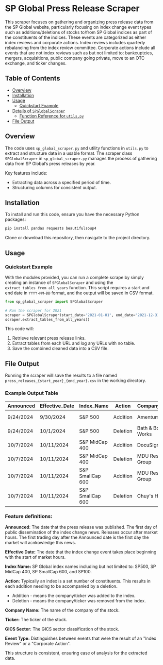 # SP Global Press Release Scraper

This scraper focuses on gathering and organizing press release data from the SP Global website, particularly focusing on index change event types such as additions/deletions of stocks to/from SP Global indices as part of the constituents of the indices. These events are categorized as either index reviews and corporate actions. Index reviews includes quarterly rebalancing from the index review committee. Corporate actions include all events that are not index reviews such as but not limited to: bankcuptcies, mergers, acquisitions, public company going private, move to an OTC exchange, and ticker changes. 


## Table of Contents
- [Overview](#overview)
- [Installation](#installation)
- [Usage](#usage)
  - [Quickstart Example](#quickstart-example)
- [Details of `SPGlobalScraper`](#details-of-spglobalscraper)
  - [Function Reference for `utils.py`](#function-reference-for-utilspy)
- [File Output](#file-output)
  
## Overview
The code uses `sp_global_scraper.py` and utility functions in `utils.py` to extract and structure data in a usable format.  The scraper class `SPGlobalScraper` in `sp_global_scraper.py` manages the process of gathering data from SP Global’s press releases by year. 

Key features include:
- Extracting data across a specified period of time.
- Structuring columns for consistent output.

## Installation
To install and run this code, ensure you have the necessary Python packages:
```bash
pip install pandas requests beautifulsoup4
```

Clone or download this repository, then navigate to the project directory.

## Usage
### Quickstart Example
With the modules provided, you can run a complete scrape by simply creating an instance of `SPGlobalScraper` and using the `extract_tables_from_all_years` function. This script requires a start and end date in `YYYY-MM-DD` format, and the output will be saved in CSV format.

```python
from sp_global_scraper import SPGlobalScraper

# Run the scraper for 2021
scraper = SPGlobalScraper(start_date="2021-01-01", end_date="2021-12-31")
scraper.extract_tables_from_all_years()
```

This code will:
1. Retrieve relevant press release links.
2. Extract tables from each URL and log any URLs with no table.
3. Save the combined cleaned data into a CSV file.

## File Output
Running the scraper will save the results to a file named `press_releases_{start_year}_{end_year}.csv` in the working directory.

### Example Output Table

| Announced  | Effective_Date | Index_Name       | Action    | Company_Name         | Ticker | GICS_Sector           | Event_Type       |
|------------|----------------|------------------|-----------|----------------------|--------|------------------------|------------------|
| 9/24/2024  | 9/30/2024      | S&P 500         | Addition  | Amentum              | AMTM   | Industrials           | Corporate Action |
| 9/24/2024  | 10/1/2024      | S&P 500         | Deletion  | Bath & Body Works    | BBWI   | Consumer Discretionary| Corporate Action |
| 10/7/2024  | 10/11/2024     | S&P MidCap 400  | Addition  | DocuSign             | DOCU   | Information Technology| Corporate Action |
| 10/7/2024  | 10/11/2024     | S&P MidCap 400  | Deletion  | MDU Resources Group  | MDU    | Industrials           | Corporate Action |
| 10/7/2024  | 10/11/2024     | S&P SmallCap 600| Addition  | MDU Resources Group  | MDU    | Industrials           | Corporate Action |
| 10/7/2024  | 10/11/2024     | S&P SmallCap 600| Deletion  | Chuy's Holdings      | CHUY   | Consumer Discretionary| Corporate Action |

### Feature definitions:

**Announced:** The date that the press release was published. The first day of public dissemination of the index change news. Releases occur after market hours. The first trading day after the Announced date is the first day the market will acnkowledge this news. 

**Effective Date:** The date that the index change event takes place beginning with the start of market hours. 

**Index Name:** SP Global index names including but not limited to: SP500, SP MidCap 400, SP SmallCap 600, and SP100. 

**Action:** Typically an index is a set number of constituents. This results in each addition needing to be accompanied by a deletion. 
  - Addition - means the company/ticker was added to the index.
  - Deletion - means the company/ticker was removed from the index.

**Company Name:** The name of the company of the stock. 

**Ticker:** The ticker of the stock. 

**GICS Sector:** The GICS sector classification of the stock. 

**Event Type:** Distinguishes between events that were the result of an "Index Review" or a "Corporate Action". 

This structure is consistent, ensuring ease of analysis for the extracted data.

